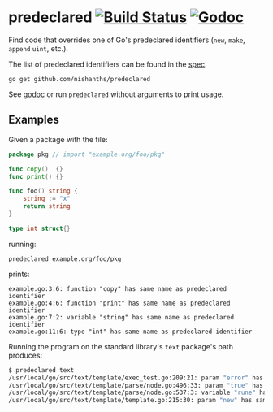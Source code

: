 # predeclared [![Build Status](https://travis-ci.org/nishanths/predeclared.svg?branch=master)](https://travis-ci.org/nishanths/predeclared) [![Godoc](https://godoc.org/github.com/nishanths/predeclared?status.svg)](http://godoc.org/github.com/nishanths/predeclared)


Find code that overrides one of Go's predeclared identifiers (`new`, `make`, `append` `uint`, etc.).

The list of predeclared identifiers can be found in the [spec](https://golang.org/ref/spec#Predeclared_identifiers).

```
go get github.com/nishanths/predeclared
```

See [godoc](https://godoc.org/github.com/nishanths/predeclared) or run `predeclared` without arguments to print usage.

## Examples

Given a package with the file:

```go
package pkg // import "example.org/foo/pkg"

func copy()  {}
func print() {}

func foo() string {
	string := "x"
	return string
}

type int struct{}
```

running:

```
predeclared example.org/foo/pkg
```

prints:

```
example.go:3:6: function "copy" has same name as predeclared identifier
example.go:4:6: function "print" has same name as predeclared identifier
example.go:7:2: variable "string" has same name as predeclared identifier
example.go:11:6: type "int" has same name as predeclared identifier
```

Running the program on the standard library's `text` package's path produces:

```sh
$ predeclared text
/usr/local/go/src/text/template/exec_test.go:209:21: param "error" has same name as predeclared identifier
/usr/local/go/src/text/template/parse/node.go:496:33: param "true" has same name as predeclared identifier
/usr/local/go/src/text/template/parse/node.go:537:3: variable "rune" has same name as predeclared identifier
/usr/local/go/src/text/template/template.go:215:30: param "new" has same name as predeclared identifier
```
